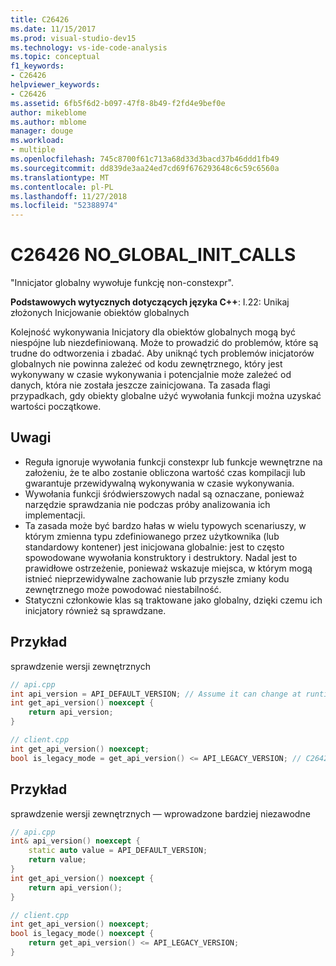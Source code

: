 ```yaml
---
title: C26426
ms.date: 11/15/2017
ms.prod: visual-studio-dev15
ms.technology: vs-ide-code-analysis
ms.topic: conceptual
f1_keywords:
- C26426
helpviewer_keywords:
- C26426
ms.assetid: 6fb5f6d2-b097-47f8-8b49-f2fd4e9bef0e
author: mikeblome
ms.author: mblome
manager: douge
ms.workload:
- multiple
ms.openlocfilehash: 745c8700f61c713a68d33d3bacd37b46ddd1fb49
ms.sourcegitcommit: dd839de3aa24ed7cd69f676293648c6c59c6560a
ms.translationtype: MT
ms.contentlocale: pl-PL
ms.lasthandoff: 11/27/2018
ms.locfileid: "52388974"
---
```

# <a name="c26426-noglobalinitcalls"></a>C26426 NO_GLOBAL_INIT_CALLS
"Innicjator globalny wywołuje funkcję non-constexpr".

**Podstawowych wytycznych dotyczących języka C++**: I.22: Unikaj złożonych Inicjowanie obiektów globalnych

Kolejność wykonywania Inicjatory dla obiektów globalnych mogą być niespójne lub niezdefiniowaną. Może to prowadzić do problemów, które są trudne do odtworzenia i zbadać. Aby uniknąć tych problemów inicjatorów globalnych nie powinna zależeć od kodu zewnętrznego, który jest wykonywany w czasie wykonywania i potencjalnie może zależeć od danych, która nie została jeszcze zainicjowana. Ta zasada flagi przypadkach, gdy obiekty globalne użyć wywołania funkcji można uzyskać wartości początkowe.

## <a name="remarks"></a>Uwagi
- Reguła ignoruje wywołania funkcji constexpr lub funkcje wewnętrzne na założeniu, że te albo zostanie obliczona wartość czas kompilacji lub gwarantuje przewidywalną wykonywania w czasie wykonywania.
- Wywołania funkcji śródwierszowych nadal są oznaczane, ponieważ narzędzie sprawdzania nie podczas próby analizowania ich implementacji.
- Ta zasada może być bardzo hałas w wielu typowych scenariuszy, w którym zmienna typu zdefiniowanego przez użytkownika (lub standardowy kontener) jest inicjowana globalnie: jest to często spowodowane wywołania konstruktory i destruktory. Nadal jest to prawidłowe ostrzeżenie, ponieważ wskazuje miejsca, w którym mogą istnieć nieprzewidywalne zachowanie lub przyszłe zmiany kodu zewnętrznego może powodować niestabilność.
- Statyczni członkowie klas są traktowane jako globalny, dzięki czemu ich inicjatory również są sprawdzane.

## <a name="example"></a>Przykład
sprawdzenie wersji zewnętrznych

```cpp
// api.cpp
int api_version = API_DEFAULT_VERSION; // Assume it can change at runtime, hence non-const.
int get_api_version() noexcept {
    return api_version;
}

// client.cpp
int get_api_version() noexcept;
bool is_legacy_mode = get_api_version() <= API_LEGACY_VERSION; // C26426, also stale value
```

## <a name="example"></a>Przykład
sprawdzenie wersji zewnętrznych — wprowadzone bardziej niezawodne

```cpp
// api.cpp
int& api_version() noexcept {
    static auto value = API_DEFAULT_VERSION;
    return value;
}
int get_api_version() noexcept {
    return api_version();
}

// client.cpp
int get_api_version() noexcept;
bool is_legacy_mode() noexcept {
    return get_api_version() <= API_LEGACY_VERSION;
}
```
